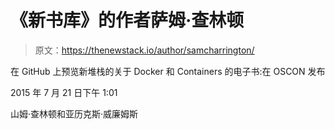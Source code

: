 # 《新书库》的作者萨姆·查林顿

> 原文：<https://thenewstack.io/author/samcharrington/>

在 GitHub 上预览新堆栈的关于 Docker 和 Containers 的电子书:在 OSCON 发布

2015 年 7 月 21 日下午 1:01

山姆·查林顿和亚历克斯·威廉姆斯